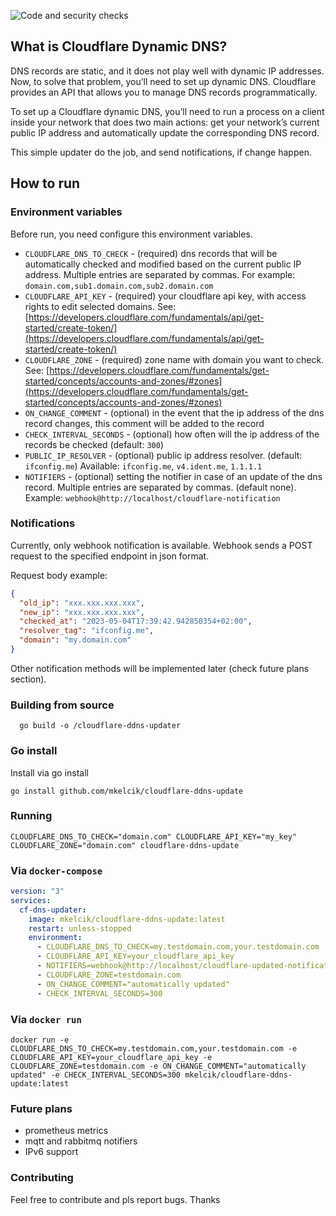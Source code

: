 ![Code and security checks](https://github.com/mkelcik/cloudflare-ddns-update/actions/workflows/quality-checks.yml/badge.svg)

## What is Cloudflare Dynamic DNS?
DNS records are static, and it does not play well with dynamic IP addresses. Now, to solve that problem, you’ll need to set up dynamic DNS. Cloudflare provides an API that allows you to manage DNS records programmatically.

To set up a Cloudflare dynamic DNS, you’ll need to run a process on a client inside your network that does two main actions: get your network’s current public IP address and automatically update the corresponding DNS record.

This simple updater do the job, and send notifications, if change happen.

## How to run
### Environment variables

Before run, you need configure this environment variables.

 - `CLOUDFLARE_DNS_TO_CHECK` - (required) dns records that will be automatically checked and modified based on the current public IP address. Multiple entries are separated by commas. For example: `domain.com,sub1.domain.com,sub2.domain.com`
 - `CLOUDFLARE_API_KEY` - (required) your cloudflare api key, with access rights to edit selected domains. See: [https://developers.cloudflare.com/fundamentals/api/get-started/create-token/](https://developers.cloudflare.com/fundamentals/api/get-started/create-token/)
 - `CLOUDFLARE_ZONE` - (required) zone name with domain you want to check. See: [https://developers.cloudflare.com/fundamentals/get-started/concepts/accounts-and-zones/#zones](https://developers.cloudflare.com/fundamentals/get-started/concepts/accounts-and-zones/#zones)
 - `ON_CHANGE_COMMENT` - (optional) in the event that the ip address of the dns record changes, this comment will be added to the record
 - `CHECK_INTERVAL_SECONDS` - (optional) how often will the ip address of the records be checked (default: `300`)
 - `PUBLIC_IP_RESOLVER` - (optional) public ip address resolver. (default: `ifconfig.me`) Available: `ifconfig.me`, `v4.ident.me`, `1.1.1.1`
 - `NOTIFIERS` - (optional) setting the notifier in case of an update of the dns record. Multiple entries are separated by commas. (default none). Example: `webhook@http://localhost/cloudflare-notification`

### Notifications

Currently, only webhook notification is available. Webhook sends a POST request to the specified endpoint in json format.

Request body example:
```json
{
  "old_ip": "xxx.xxx.xxx.xxx",
  "new_ip": "xxx.xxx.xxx.xxx",
  "checked_at": "2023-05-04T17:39:42.942850354+02:00",
  "resolver_tag": "ifconfig.me",
  "domain": "my.domain.com"
}
```

Other notification methods will be implemented later (check future plans section).

### Building from source

```shell
  go build -o /cloudflare-ddns-updater
```

### Go install

Install via go install

```shell
go install github.com/mkelcik/cloudflare-ddns-update
```

### Running

```shell
CLOUDFLARE_DNS_TO_CHECK="domain.com" CLOUDFLARE_API_KEY="my_key" CLOUDFLARE_ZONE="domain.com" cloudflare-ddns-update
```

### Via `docker-compose`
```yaml
version: "3"
services:
  cf-dns-updater:
    image: mkelcik/cloudflare-ddns-update:latest
    restart: unless-stopped
    environment:
      - CLOUDFLARE_DNS_TO_CHECK=my.testdomain.com,your.testdomain.com
      - CLOUDFLARE_API_KEY=your_cloudflare_api_key
      - NOTIFIERS=webhook@http://localhost/cloudflare-updated-notification
      - CLOUDFLARE_ZONE=testdomain.com
      - ON_CHANGE_COMMENT="automatically updated"
      - CHECK_INTERVAL_SECONDS=300
```

### Via `docker run`
```shell
docker run -e CLOUDFLARE_DNS_TO_CHECK=my.testdomain.com,your.testdomain.com -e CLOUDFLARE_API_KEY=your_cloudflare_api_key -e CLOUDFLARE_ZONE=testdomain.com -e ON_CHANGE_COMMENT="automatically updated" -e CHECK_INTERVAL_SECONDS=300 mkelcik/cloudflare-ddns-update:latest 
```

### Future plans

 - prometheus metrics
 - mqtt and rabbitmq notifiers
 - IPv6 support

### Contributing 

Feel free to contribute and pls report bugs. Thanks
